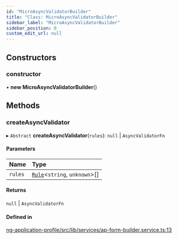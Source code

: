 ```yaml
---
id: "MicroAsyncValidatorBuilder"
title: "Class: MicroAsyncValidatorBuilder"
sidebar_label: "MicroAsyncValidatorBuilder"
sidebar_position: 0
custom_edit_url: null
---
```


## Constructors

### constructor

• **new MicroAsyncValidatorBuilder**()

## Methods

### createAsyncValidator

▸ `Abstract` **createAsyncValidator**(`rules`): ``null`` \| `AsyncValidatorFn`

#### Parameters

| Name | Type |
| :------ | :------ |
| `rules` | [`Rule`](../modules#rule)<`string`, `unknown`\>[] |

#### Returns

``null`` \| `AsyncValidatorFn`

#### Defined in

[ng-application-profile/src/lib/services/ap-form-builder.service.ts:13](https://github.com/cognizone/ng-cognizone/blob/0401c67/libs/ng-application-profile/src/lib/services/ap-form-builder.service.ts#L13)
